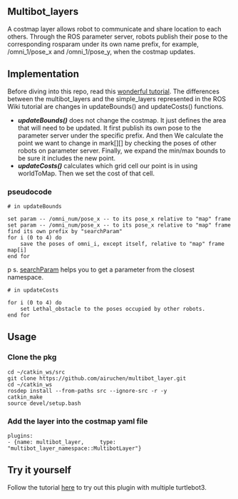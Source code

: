 ## Multibot_layers
A costmap layer allows robot to communicate and share location to each others. Through the ROS parameter server, robots publish their pose to the corresponding rosparam under its own name prefix, for example, /omni_1/pose_x and /omni_1/pose_y, when the costmap updates.

## Implementation
Before diving into this repo, read this [wonderful tutorial](http://wiki.ros.org/costmap_2d/Tutorials/Creating%20a%20New%20Layer). The differences between the multibot_layers and the simple_layers represented in the ROS Wiki tutorial are changes in updateBounds() and updateCosts() functions.
* ***updateBounds()*** does not change the costmap. It just defines the area that will need to be updated. It first publish its own pose to the parameter server under the specific prefix. And then We calculate the point we want to change in mark[][] by checking the poses of other robots on parameter server. Finally, we expand the min/max bounds to be sure it includes the new point. 
* ***updateCosts()*** calculates which grid cell our point is in using worldToMap. Then we set the cost of that cell.

### pseudocode
```
# in updateBounds

set param -- /omni_num/pose_x -- to its pose_x relative to "map" frame
set param -- /omni_num/pose_x -- to its pose_x relative to "map" frame
find its own prefix by "searchParam"
for i (0 to 4) do 
    save the poses of omni_i, except itself, relative to "map" frame map[i]
end for
```
p s. [searchParam](http://wiki.ros.org/roscpp/Overview/Parameter%20Server) helps you to get a parameter from the closest namespace.  
```
# in updateCosts

for i (0 to 4) do
    set Lethal_obstacle to the poses occupied by other robots.
end for
```

## Usage

### Clone the pkg
```
cd ~/catkin_ws/src
git clone https://github.com/airuchen/multibot_layer.git 
cd ~/catkin_ws
rosdep install --from-paths src --ignore-src -r -y
catkin_make
source devel/setup.bash
```
### Add the layer into the costmap yaml file
```
plugins:
- {name: multibot_layer,     type: "multibot_layer_namespace::MultibotLayer"}

```

## Try it yourself
Follow the tutorial [here](https://github.com/airuchen/turtlebot3) to try out this plugin with multiple turtlebot3.